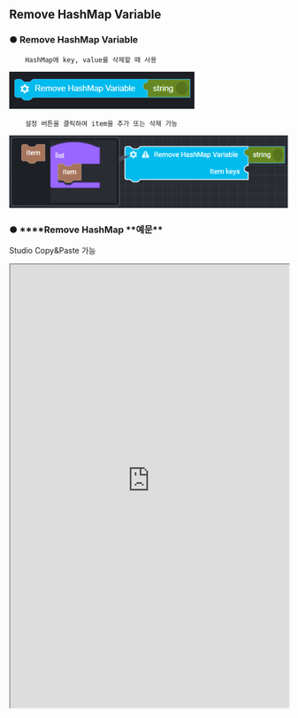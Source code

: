 ## Remove HashMap Variable

### ● Remove HashMap Variable

        HashMap에 key, value를 삭제할 때 사용

![](../../../img/assets/image%20%289%29.png)

        설정 버튼을 클릭하여 item을 추가 또는 삭제 가능

![](../../../img/assets/image%20%2874%29.png)

### ● \***\*Remove HashMap **예문\*\*

<p class='comment'>Studio Copy&Paste 가능</p>
<iframe
    src="https://d1sxhpvag16wqc.cloudfront.net/v3.1.0/hashmap/remove_hashmap"
    width="100%"
    height="800px"
    allow=""
    sandbox="allow-scripts allow-same-origin"/>
<div class="display-pdf">
    <p><img src="../../../img/assets/image%20%2865%29.png" alt="" /></p>
    <p><img src="../../../img/assets/image%20%28200%29.png" alt="" /></p>
    <p><img src="../../../img/assets/image%20%28137%29.png" alt="" /></p>
</div>

### ● \***\*Remove HashMap **결과\*\*

```text
{
  "result": {
    "key01": "value01",
    "key03": "value03"
  }
}
```
